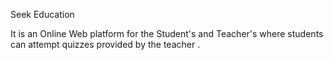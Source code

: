 Seek Education 

It is an Online Web platform for the Student's and Teacher's where students can attempt quizzes provided by the teacher .

